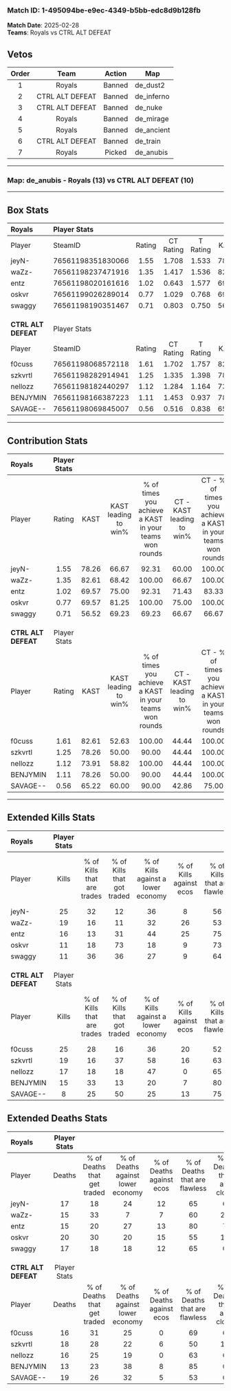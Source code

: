 ### Match ID: 1-495094be-e9ec-4349-b5bb-edc8d9b128fb  
**Match Date**: 2025-02-28  
**Teams**: Royals vs CTRL ALT DEFEAT  

## Vetos  

| Order | Team | Action | Map |
| :---: | :--: | :----: | --- |
| 1 | Royals | Banned | de_dust2 |
| 2 | CTRL ALT DEFEAT | Banned | de_inferno |
| 3 | CTRL ALT DEFEAT | Banned | de_nuke |
| 4 | Royals | Banned | de_mirage |
| 5 | Royals | Banned | de_ancient |
| 6 | CTRL ALT DEFEAT | Banned | de_train |
| 7 | Royals | Picked | de_anubis |

---  

### **Map**: de_anubis - Royals (13) vs CTRL ALT DEFEAT (10)  
---  

## Box Stats  

| **Royals**          | Player Stats      |        |           |          |       |       |       |         |        |      |     |
| :- | :- | :-: | :-: | :-: | :-: | :-: | :-: | :-: | :-: | :-: | :-: |
| Player              | SteamID           | Rating | CT Rating | T Rating | KAST  |  ADR  | Kills | Assists | Deaths | K/D  | HS% |
| jeyN-               | 76561198351830066 |  1.55  |   1.708   |  1.533   | 78.26 | 110.8 |  25   |    5    |   17   | 1.47 | 40  |
| waZz-               | 76561198237471916 |  1.35  |   1.417   |  1.536   | 82.61 | 93.0  |  19   |    6    |   15   | 1.27 | 57  |
| entz                | 76561198020161616 |  1.02  |   0.643   |  1.577   | 69.57 | 60.3  |  16   |    1    |   15   | 1.07 | 50  |
| oskvr               | 76561199026289014 |  0.77  |   1.029   |  0.768   | 69.57 | 68.8  |  11   |    6    |   20   | 0.55 | 45  |
| swaggy              | 76561198190351467 |  0.71  |   0.803   |  0.750   | 56.52 | 57.7  |  11   |    7    |   17   | 0.65 | 54  |
|                     |                   |        |           |          |       |       |       |         |        |      |     |
|                     |                   |        |           |          |       |       |       |         |        |      |     |
|                     |                   |        |           |          |       |       |       |         |        |      |     |
| **CTRL ALT DEFEAT** | Player Stats      |        |           |          |       |       |       |         |        |      |     |
| Player              | SteamID           | Rating | CT Rating | T Rating | KAST  |  ADR  | Kills | Assists | Deaths | K/D  | HS% |
| f0cuss              | 76561198068572118 |  1.61  |   1.702   |  1.757   | 82.61 | 117.4 |  25   |    1    |   16   | 1.56 | 56  |
| szkvrtl             | 76561198282914941 |  1.25  |   1.335   |  1.398   | 78.26 | 94.0  |  19   |    5    |   18   | 1.06 | 26  |
| nellozz             | 76561198182440297 |  1.12  |   1.284   |  1.164   | 73.91 | 74.3  |  17   |    4    |   16   | 1.06 | 47  |
| BENJYMIN            | 76561198166387223 |  1.11  |   1.453   |  0.937   | 78.26 | 64.4  |  15   |    3    |   13   | 1.15 | 40  |
| SAVAGE--            | 76561198069845007 |  0.56  |   0.516   |  0.838   | 65.22 | 45.0  |   8   |    5    |   19   | 0.42 | 50  |
---  

## Contribution Stats  

| **Royals**          | Player Stats |       |                      |                                                        |                           |                                                             |                          |                                                            |
| :- | :-: | :-: | :-: | :-: | :-: | :-: | :-: | :-: |
| Player              |    Rating    | KAST  | KAST leading to win% | % of times you achieve a KAST in your teams won rounds | CT - KAST leading to win% | CT - % of times you achieve a KAST in your teams won rounds | T - KAST leading to win% | T - % of times you achieve a KAST in your teams won rounds |
| jeyN-               |     1.55     | 78.26 |        66.67         |                         92.31                          |           60.00           |                           100.00                            |          75.00           |                           85.71                            |
| waZz-               |     1.35     | 82.61 |        68.42         |                         100.00                         |           66.67           |                           100.00                            |          70.00           |                           100.00                           |
| entz                |     1.02     | 69.57 |        75.00         |                         92.31                          |           71.43           |                            83.33                            |          77.78           |                           100.00                           |
| oskvr               |     0.77     | 69.57 |        81.25         |                         100.00                         |           75.00           |                           100.00                            |          87.50           |                           100.00                           |
| swaggy              |     0.71     | 56.52 |        69.23         |                         69.23                          |           66.67           |                            66.67                            |          71.43           |                           71.43                            |
|                     |              |       |                      |                                                        |                           |                                                             |                          |                                                            |
|                     |              |       |                      |                                                        |                           |                                                             |                          |                                                            |
|                     |              |       |                      |                                                        |                           |                                                             |                          |                                                            |
| **CTRL ALT DEFEAT** | Player Stats |       |                      |                                                        |                           |                                                             |                          |                                                            |
| Player              |    Rating    | KAST  | KAST leading to win% | % of times you achieve a KAST in your teams won rounds | CT - KAST leading to win% | CT - % of times you achieve a KAST in your teams won rounds | T - KAST leading to win% | T - % of times you achieve a KAST in your teams won rounds |
| f0cuss              |     1.61     | 82.61 |        52.63         |                         100.00                         |           44.44           |                           100.00                            |          60.00           |                           100.00                           |
| szkvrtl             |     1.25     | 78.26 |        50.00         |                         90.00                          |           44.44           |                           100.00                            |          55.56           |                           83.33                            |
| nellozz             |     1.12     | 73.91 |        58.82         |                         100.00                         |           44.44           |                           100.00                            |          75.00           |                           100.00                           |
| BENJYMIN            |     1.11     | 78.26 |        50.00         |                         90.00                          |           44.44           |                           100.00                            |          55.56           |                           83.33                            |
| SAVAGE--            |     0.56     | 65.22 |        60.00         |                         90.00                          |           42.86           |                            75.00                            |          75.00           |                           100.00                           |
---  

## Extended Kills Stats  

| **Royals**          | Player Stats |                            |                            |                                    |                         |                              |                                 |                                       |                    |           |
| :- | :-: | :-: | :-: | :-: | :-: | :-: | :-: | :-: | :-: | :-: |
| Player              |    Kills     | % of Kills that are trades | % of Kills that got traded | % of Kills against a lower economy | % of Kills against ecos | % of Kills that are flawless | % of Kills that are close duels | % of Kills that are assisted by flash | Pistol Round Kills | AWP Kills |
| jeyN-               |      25      |             32             |             12             |                 36                 |            8            |              56              |                4                |                   4                   |         12         |     2     |
| waZz-               |      19      |             16             |             11             |                 32                 |           26            |              53              |                5                |                   5                   |         0          |     2     |
| entz                |      16      |             13             |             31             |                 44                 |           25            |              75              |               13                |                   0                   |         0          |     2     |
| oskvr               |      11      |             18             |             73             |                 18                 |            9            |              73              |                0                |                   0                   |         0          |     2     |
| swaggy              |      11      |             36             |             36             |                 27                 |            9            |              64              |                0                |                   0                   |         0          |     2     |
|                     |              |                            |                            |                                    |                         |                              |                                 |                                       |                    |           |
|                     |              |                            |                            |                                    |                         |                              |                                 |                                       |                    |           |
|                     |              |                            |                            |                                    |                         |                              |                                 |                                       |                    |           |
| **CTRL ALT DEFEAT** | Player Stats |                            |                            |                                    |                         |                              |                                 |                                       |                    |           |
| Player              |    Kills     | % of Kills that are trades | % of Kills that got traded | % of Kills against a lower economy | % of Kills against ecos | % of Kills that are flawless | % of Kills that are close duels | % of Kills that are assisted by flash | Pistol Round Kills | AWP Kills |
| f0cuss              |      25      |             28             |             16             |                 36                 |           20            |              52              |               12                |                   0                   |         0          |     4     |
| szkvrtl             |      19      |             16             |             37             |                 58                 |           16            |              63              |               11                |                   0                   |         0          |     0     |
| nellozz             |      17      |             18             |             18             |                 47                 |            0            |              65              |                6                |                   0                   |         0          |     0     |
| BENJYMIN            |      15      |             33             |             13             |                 20                 |            7            |              80              |                0                |                   0                   |         2          |     1     |
| SAVAGE--            |      8       |             25             |             50             |                 25                 |           13            |              75              |               13                |                   0                   |         2          |     0     |
## Extended Deaths Stats  

| **Royals**          | Player Stats |                             |                                   |                          |                               |                            |                           |               |
| :- | :-: | :-: | :-: | :-: | :-: | :-: | :-: | :-: |
| Player              |    Deaths    | % of Deaths that get traded | % of Deaths against lower economy | % of Deaths against ecos | % of Deaths that are flawless | % of Deaths that are close | % of Deaths while blinded | Deaths to AWP |
| jeyN-               |      17      |             18              |                24                 |            12            |              65               |             6              |             0             |       2       |
| waZz-               |      15      |             33              |                 7                 |            7             |              60               |             20             |             0             |       1       |
| entz                |      15      |             20              |                27                 |            13            |              80               |             7              |             0             |       0       |
| oskvr               |      20      |             30              |                20                 |            15            |              55               |             10             |             0             |       0       |
| swaggy              |      17      |             18              |                18                 |            12            |              65               |             0              |             0             |       1       |
|                     |              |                             |                                   |                          |                               |                            |                           |               |
|                     |              |                             |                                   |                          |                               |                            |                           |               |
|                     |              |                             |                                   |                          |                               |                            |                           |               |
| **CTRL ALT DEFEAT** | Player Stats |                             |                                   |                          |                               |                            |                           |               |
| Player              |    Deaths    | % of Deaths that get traded | % of Deaths against lower economy | % of Deaths against ecos | % of Deaths that are flawless | % of Deaths that are close | % of Deaths while blinded | Deaths to AWP |
| f0cuss              |      16      |             31              |                25                 |            0             |              69               |             6              |             6             |       1       |
| szkvrtl             |      18      |             28              |                22                 |            6             |              50               |             11             |             0             |       3       |
| nellozz             |      16      |             25              |                19                 |            0             |              63               |             6              |             0             |       3       |
| BENJYMIN            |      13      |             23              |                38                 |            8             |              85               |             0              |             0             |       2       |
| SAVAGE--            |      19      |             26              |                32                 |            5             |              53               |             0              |             5             |       3       |
